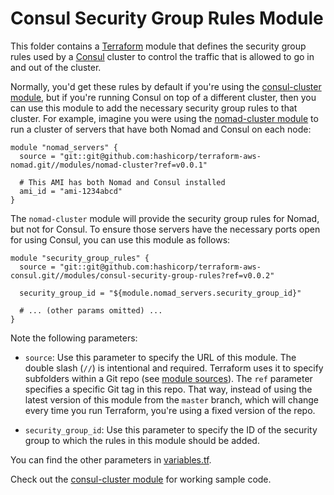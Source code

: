 # Consul Security Group Rules Module

This folder contains a [Terraform](https://www.terraform.io/) module that defines the security group rules used by a 
[Consul](https://www.consul.io/) cluster to control the traffic that is allowed to go in and out of the cluster. 

Normally, you'd get these rules by default if you're using the [consul-cluster module](https://github.com/hashicorp/terraform-aws-consul/tree/master/MAIN.md), but if 
you're running Consul on top of a different cluster, then you can use this module to add the necessary security group 
rules to that cluster. For example, imagine you were using the [nomad-cluster 
module](https://github.com/hashicorp/terraform-aws-nomad/tree/master/modules/nomad-cluster) to run a cluster of 
servers that have both Nomad and Consul on each node:

```hcl
module "nomad_servers" {
  source = "git::git@github.com:hashicorp/terraform-aws-nomad.git//modules/nomad-cluster?ref=v0.0.1"
  
  # This AMI has both Nomad and Consul installed
  ami_id = "ami-1234abcd"
}
```

The `nomad-cluster` module will provide the security group rules for Nomad, but not for Consul. To ensure those servers
have the necessary ports open for using Consul, you can use this module as follows:

```hcl
module "security_group_rules" {
  source = "git::git@github.com:hashicorp/terraform-aws-consul.git//modules/consul-security-group-rules?ref=v0.0.2"

  security_group_id = "${module.nomad_servers.security_group_id}"
  
  # ... (other params omitted) ...
}
```

Note the following parameters:

* `source`: Use this parameter to specify the URL of this module. The double slash (`//`) is intentional 
  and required. Terraform uses it to specify subfolders within a Git repo (see [module 
  sources](https://www.terraform.io/docs/modules/sources.html)). The `ref` parameter specifies a specific Git tag in 
  this repo. That way, instead of using the latest version of this module from the `master` branch, which 
  will change every time you run Terraform, you're using a fixed version of the repo.

* `security_group_id`: Use this parameter to specify the ID of the security group to which the rules in this module
  should be added.
  
You can find the other parameters in [variables.tf](variables.tf).

Check out the [consul-cluster module](https://github.com/hashicorp/terraform-aws-consul/tree/master/modules/consul-cluster) for working sample code.